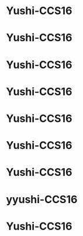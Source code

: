 # Yushi-CCS16
# Yushi-CCS16
# Yushi-CCS16
# Yushi-CCS16
# Yushi-CCS16
# Yushi-CCS16
# Yushi-CCS16
# yyushi-CCS16
# Yushi-CCS16
